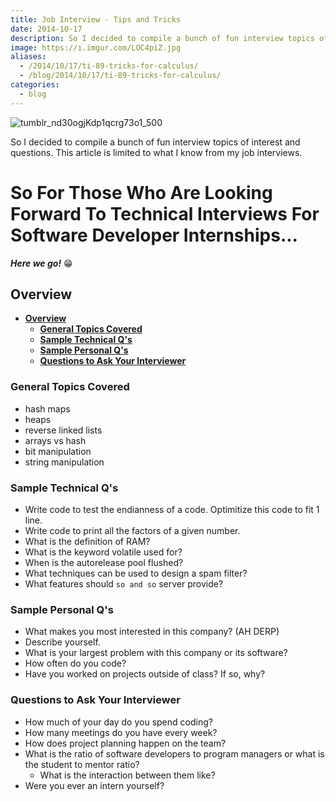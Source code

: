 ```yaml
---
title: Job Interview - Tips and Tricks
date: 2014-10-17
description: So I decided to compile a bunch of fun interview topics of interest and questions. This article is limited to what I know from my job interviews.
image: https://i.imgur.com/LOC4piZ.jpg
aliases:
  - /2014/10/17/ti-89-tricks-for-calculus/
  - /blog/2014/10/17/ti-89-tricks-for-calculus/
categories:
  - blog
---
```


![tumblr_nd30ogjKdp1qcrg73o1_500](https://i.imgur.com/56RYwq5.jpg)

So I decided to compile a bunch of fun interview topics of interest and questions. This article is limited to what I know from my job interviews.

# So For Those Who Are Looking Forward To Technical Interviews For Software Developer Internships...

**_Here we go!_** :grin:

## **Overview**

- [**Overview**](#overview)
  - [**General Topics Covered**](#general-topics-covered)
  - [**Sample Technical Q's**](#sample-technical-qs)
  - [**Sample Personal Q's**](#sample-personal-qs)
  - [**Questions to Ask Your Interviewer**](#questions-to-ask-your-interviewer)

### **General Topics Covered**

- hash maps
- heaps
- reverse linked lists
- arrays vs hash
- bit manipulation
- string manipulation

### **Sample Technical Q's**

- Write code to test the endianness of a code. Optimitize this code to fit 1 line.
- Write code to print all the factors of a given number.
- What is the definition of RAM?
- What is the keyword volatile used for?
- When is the autorelease pool flushed?
- What techniques can be used to design a spam filter?
- What features should `so and so` server provide?

### **Sample Personal Q's**

- What makes you most interested in this company? (AH DERP)
- Describe yourself.
- What is your largest problem with this company or its software?
- How often do you code?
- Have you worked on projects outside of class? If so, why?

### **Questions to Ask Your Interviewer**

- How much of your day do you spend coding?
- How many meetings do you have every week?
- How does project planning happen on the team?
- What is the ratio of software developers to program managers or what is the student to mentor ratio?
  - What is the interaction between them like?
- Were you ever an intern yourself?
